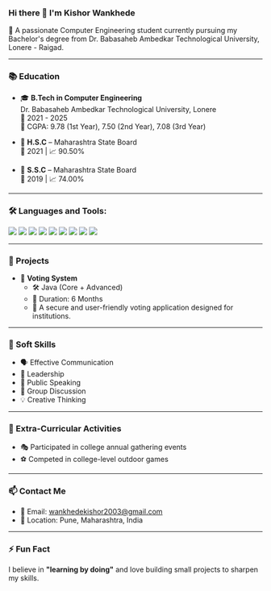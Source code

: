 ### Hi there 👋 I'm Kishor Wankhede

🚀 A passionate Computer Engineering student currently pursuing my Bachelor's degree from Dr. Babasaheb Ambedkar Technological University, Lonere - Raigad.

---

### 📚 Education

- 🎓 **B.Tech in Computer Engineering**  
  Dr. Babasaheb Ambedkar Technological University, Lonere  
  📅 2021 - 2025  
  📌 CGPA: 9.78 (1st Year), 7.50 (2nd Year), 7.08 (3rd Year)

- 🏫 **H.S.C** – Maharashtra State Board  
  📅 2021 | 📈 90.50%

- 🏫 **S.S.C** – Maharashtra State Board  
  📅 2019 | 📈 74.00%

---

### 🛠️ Languages and Tools:

<p align="left">
  <img src="https://img.shields.io/badge/C-00599C?style=for-the-badge&logo=c&logoColor=white" />
  <img src="https://img.shields.io/badge/C++-00599C?style=for-the-badge&logo=c%2B%2B&logoColor=white" />
  <img src="https://img.shields.io/badge/Java-007396?style=for-the-badge&logo=java&logoColor=white" />
  <img src="https://img.shields.io/badge/JavaScript-F7DF1E?style=for-the-badge&logo=javascript&logoColor=black" />
  <img src="https://img.shields.io/badge/SQL-4479A1?style=for-the-badge&logo=postgresql&logoColor=white" />
  <img src="https://img.shields.io/badge/MySQL-005C84?style=for-the-badge&logo=mysql&logoColor=white" />
  <img src="https://img.shields.io/badge/HTML5-E34F26?style=for-the-badge&logo=html5&logoColor=white" />
  <img src="https://img.shields.io/badge/CSS3-1572B6?style=for-the-badge&logo=css3&logoColor=white" />
  <img src="https://img.shields.io/badge/MS--CIT-2E8B57?style=for-the-badge&logo=windows&logoColor=white" />
</p>

---

### 📂 Projects

- 🔐 **Voting System**
  - 🛠️ Java (Core + Advanced)
  - 📅 Duration: 6 Months
  - 📄 A secure and user-friendly voting application designed for institutions.

---

### 🧠 Soft Skills

- 🗣️ Effective Communication  
- 💼 Leadership  
- 🎤 Public Speaking  
- 💬 Group Discussion  
- 💡 Creative Thinking

---

### 🌟 Extra-Curricular Activities

- 🎭 Participated in college annual gathering events
- ⚽ Competed in college-level outdoor games

---

### 📫 Contact Me

- 📧 Email: [wankhedekishor2003@gmail.com](mailto:wankhedekishor2003@gmail.com)
- 📍 Location: Pune, Maharashtra, India

---

### ⚡ Fun Fact

I believe in **"learning by doing"** and love building small projects to sharpen my skills.

<!--
**kishorwankhede/kishorwankhede** is a ✨ _special_ ✨ repository because its `README.md` (this file) appears on your GitHub profile.
-->
